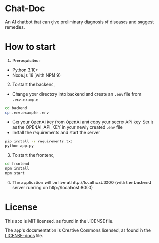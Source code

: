 # Chat-Doc
An AI chatbot that can give preliminary diagnosis of diseases and suggest remedies.

# How to start
1. Prerequisites:
- Python 3.10+
- Node.js 18 (with NPM 9)
2. To start the backend,
- Change your directory into backend and create an `.env` file from `.env.example`
```sh
cd backend
cp .env.example .env
```
- Get your OpenAI key from [OpenAI](https://platform.openai.com/docs/quickstart/build-your-application) and copy your secret API key. Set it as the OPENAI_API_KEY in your newly created `.env` file
- Install the requirements and start the server
```sh
pip install -r requirements.txt
python app.py
```
3. To start the frontend,
```sh
cd frontend
npm install
npm start
```
4. The application will be live at http://localhost:3000 (with the backend server running on http://localhost:8000)

# License
This app is MIT licensed, as found in the [LICENSE](./LICENSE) file.

The app's documentation is Creative Commons licensed, as found in the [LICENSE-docs](./.github/LICENSE-docs) file.